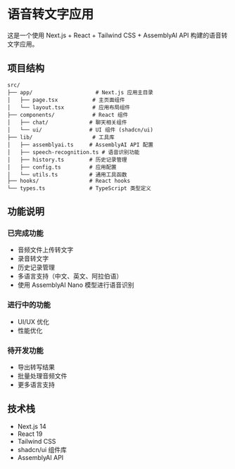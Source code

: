 # 语音转文字应用

这是一个使用 Next.js + React + Tailwind CSS + AssemblyAI API 构建的语音转文字应用。

## 项目结构

```
src/
├── app/                    # Next.js 应用主目录
│   ├── page.tsx           # 主页面组件
│   └── layout.tsx         # 应用布局组件
├── components/            # React 组件
│   ├── chat/             # 聊天相关组件
│   └── ui/               # UI 组件 (shadcn/ui)
├── lib/                   # 工具库
│   ├── assemblyai.ts     # AssemblyAI API 配置
│   ├── speech-recognition.ts # 语音识别功能
│   ├── history.ts        # 历史记录管理
│   ├── config.ts         # 应用配置
│   └── utils.ts          # 通用工具函数
├── hooks/                # React hooks
└── types.ts              # TypeScript 类型定义

```

## 功能说明

### 已完成功能
- 音频文件上传转文字
- 录音转文字
- 历史记录管理
- 多语言支持（中文、英文、阿拉伯语）
- 使用 AssemblyAI Nano 模型进行语音识别

### 进行中的功能
- UI/UX 优化
- 性能优化

### 待开发功能
- 导出转写结果
- 批量处理音频文件
- 更多语言支持

## 技术栈
- Next.js 14
- React 19
- Tailwind CSS
- shadcn/ui 组件库
- AssemblyAI API
